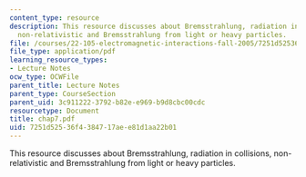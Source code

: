 ```yaml
---
content_type: resource
description: This resource discusses about Bremsstrahlung, radiation in collisions,
  non-relativistic and Bremsstrahlung from light or heavy particles.
file: /courses/22-105-electromagnetic-interactions-fall-2005/7251d52536f4384717aee81d1aa22b01_chap7.pdf
file_type: application/pdf
learning_resource_types:
- Lecture Notes
ocw_type: OCWFile
parent_title: Lecture Notes
parent_type: CourseSection
parent_uid: 3c911222-3792-b82e-e969-b9d8cbc00cdc
resourcetype: Document
title: chap7.pdf
uid: 7251d525-36f4-3847-17ae-e81d1aa22b01
---
```

This resource discusses about Bremsstrahlung, radiation in collisions, non-relativistic and Bremsstrahlung from light or heavy particles.

